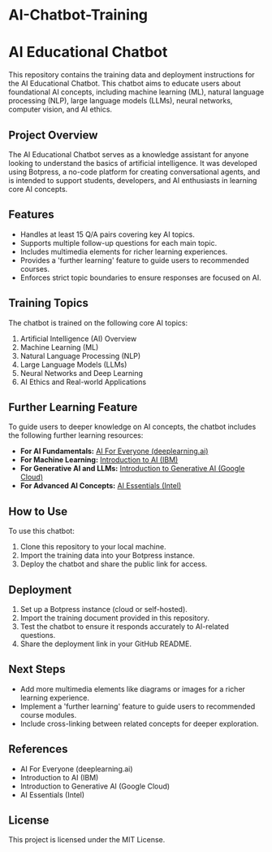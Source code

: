 # AI-Chatbot-Training
# AI Educational Chatbot

This repository contains the training data and deployment instructions for the AI Educational Chatbot. This chatbot aims to educate users about foundational AI concepts, including machine learning (ML), natural language processing (NLP), large language models (LLMs), neural networks, computer vision, and AI ethics.

## Project Overview

The AI Educational Chatbot serves as a knowledge assistant for anyone looking to understand the basics of artificial intelligence. It was developed using Botpress, a no-code platform for creating conversational agents, and is intended to support students, developers, and AI enthusiasts in learning core AI concepts.

## Features

* Handles at least 15 Q/A pairs covering key AI topics.
* Supports multiple follow-up questions for each main topic.
* Includes multimedia elements for richer learning experiences.
* Provides a 'further learning' feature to guide users to recommended courses.
* Enforces strict topic boundaries to ensure responses are focused on AI.

## Training Topics

The chatbot is trained on the following core AI topics:

1. Artificial Intelligence (AI) Overview
2. Machine Learning (ML)
3. Natural Language Processing (NLP)
4. Large Language Models (LLMs)
5. Neural Networks and Deep Learning
6. AI Ethics and Real-world Applications

## Further Learning Feature

To guide users to deeper knowledge on AI concepts, the chatbot includes the following further learning resources:

* **For AI Fundamentals:** [AI For Everyone (deeplearning.ai)](https://www.coursera.org/learn/ai-for-everyone)
* **For Machine Learning:** [Introduction to AI (IBM)](https://www.coursera.org/learn/ai-for-everyone)
* **For Generative AI and LLMs:** [Introduction to Generative AI (Google Cloud)](https://www.coursera.org/learn/generative-ai)
* **For Advanced AI Concepts:** [AI Essentials (Intel)](https://www.coursera.org/learn/ai-essentials)

## How to Use

To use this chatbot:

1. Clone this repository to your local machine.
2. Import the training data into your Botpress instance.
3. Deploy the chatbot and share the public link for access.

## Deployment

1. Set up a Botpress instance (cloud or self-hosted).
2. Import the training document provided in this repository.
3. Test the chatbot to ensure it responds accurately to AI-related questions.
4. Share the deployment link in your GitHub README.

## Next Steps

* Add more multimedia elements like diagrams or images for a richer learning experience.
* Implement a 'further learning' feature to guide users to recommended course modules.
* Include cross-linking between related concepts for deeper exploration.

## References

* AI For Everyone (deeplearning.ai)
* Introduction to AI (IBM)
* Introduction to Generative AI (Google Cloud)
* AI Essentials (Intel)

## License

This project is licensed under the MIT License.

